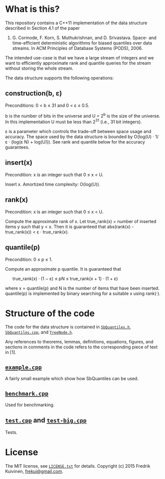 # What is this?
This repository contains a C++11 implementation of the data structure
described in Section 4.1 of the paper

1. G. Cormode, F. Korn, S. Muthukrishnan, and D. Srivastava. Space- and time-efficient deterministic algorithms for biased quantiles over data streams. In ACM Principles of Database Systems (PODS), 2006.

The intended use-case is that we have a large stream of integers and we want to efficiently approximate rank and quantile queries for the stream without storing the whole stream.

The data structure supports the following operations:

## construction(b, &epsilon;)
Preconditions: 0 < b &le; 31 and 0 < &epsilon; &le; 0.5.

b is the number of bits in the universe and U = 2<sup>b</sup> is the size of the universe. In this implementation U must be less
than 2<sup>31</sup> (i.e., 31 bit integers).

&epsilon; is a parameter which controls the trade-off between space
usage and accuracy. The space used by the data structure is bounded by
O(log(U) &middot; 1/&epsilon; &middot; (log(&epsilon; N) + log(U))). See rank and quantile below for the accuracy guarantees.

## insert(x)
Precondition: x is an integer such that 0 &le; x < U.

Insert x. Amortized time complexity: O(log(U)).

## rank(x)
Precondition: x is an integer such that 0 &le; x < U.

Compute the approximate rank of x. Let
true\_rank(x) = number of inserted items y such that y < x.
Then it is guaranteed that abs(rank(x) - true\_rank(x)) < &epsilon; &middot; true\_rank(x).

## quantile(p)
Precondition: 0 &le; p &le; 1.

Compute an approximate p quantile. It is guaranteed that 

&nbsp;&nbsp;&nbsp;&nbsp;&nbsp;&nbsp;true\_rank(x) &middot; (1 − &epsilon;) &le; pN &le; true\_rank(x + 1) &middot; (1 + &epsilon;)

where x = quantile(p) and N is the number of items that have been inserted. quantile(p) is implemented by binary searching for a suitable x using rank(&middot;).

# Structure of the code
The code for the data structure is contained in [`SbQuantiles.h`](SbQuantiles.h),
[`SbQuantiles.cpp`](SbQuantiles.cpp), and [`TreeNode.h`](TreeNode.h).

Any references to theorems, lemmas, definitions, equations, figures, and
sections in comments in the code refers to the corresponding piece of
text in [1].

## [`example.cpp`](example.cpp)
A fairly small example which show how SbQuantiles can be
used.

## [`benchmark.cpp`](benchmark.cpp)
Used for benchmarking.

## [`test.cpp`](test.cpp) and [`test-big.cpp`](test-big.cpp)
Tests.

# License

The MIT license, see [`LICENSE.txt`](LICENSE.txt) for details.
Copyright (c) 2015 Fredrik Kuivinen, frekui@gmail.com.
